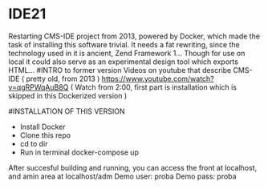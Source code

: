 # IDE21
Restarting CMS-IDE project from 2013, powered by Docker, which made the task of installing this software trivial. It needs a fat rewriting, since the technology used in it is ancient, Zend Framework 1... Though for use on local it could also serve as an experimental design tool which exports HTML...
#INTRO to former version
Videos on youtube that describe CMS-IDE ( pretty old, from 2013 )
https://www.youtube.com/watch?v=qgRPWqAuB8Q
( Watch from 2:00, first part is installation which is skipped in this Dockerized version )

#INSTALLATION OF THIS VERSION

- Install Docker
- Clone this repo
- cd to dir
- Run in terminal docker-compose up

After succesful building and running, you can access the front at localhost, and amin area at localhost/adm 
Demo user:  proba
Demo pass:  proba

